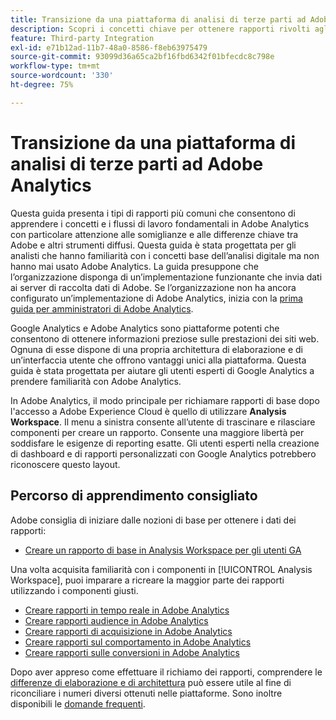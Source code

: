 ```yaml
---
title: Transizione da una piattaforma di analisi di terze parti ad Adobe Analytics
description: Scopri i concetti chiave per ottenere rapporti rivolti agli utenti che hanno già familiarità con altre piattaforme quali Google Analytics.
feature: Third-party Integration
exl-id: e71b12ad-11b7-48a0-8586-f8eb63975479
source-git-commit: 93099d36a65ca2bf16fbd6342f01bfecdc8c798e
workflow-type: tm+mt
source-wordcount: '330'
ht-degree: 75%

---
```


# Transizione da una piattaforma di analisi di terze parti ad Adobe Analytics

Questa guida presenta i tipi di rapporti più comuni che consentono di apprendere i concetti e i flussi di lavoro fondamentali in Adobe Analytics con particolare attenzione alle somiglianze e alle differenze chiave tra Adobe e altri strumenti diffusi. Questa guida è stata progettata per gli analisti che hanno familiarità con i concetti base dell’analisi digitale ma non hanno mai usato Adobe Analytics. La guida presuppone che l’organizzazione disponga di un’implementazione funzionante che invia dati ai server di raccolta dati di Adobe. Se l’organizzazione non ha ancora configurato un’implementazione di Adobe Analytics, inizia con la [prima guida per amministratori di Adobe Analytics](/help/admin/admin-console/first-admin-guide.md).

Google Analytics e Adobe Analytics sono piattaforme potenti che consentono di ottenere informazioni preziose sulle prestazioni dei siti web. Ognuna di esse dispone di una propria architettura di elaborazione e di un’interfaccia utente che offrono vantaggi unici alla piattaforma. Questa guida è stata progettata per aiutare gli utenti esperti di Google Analytics a prendere familiarità con Adobe Analytics.

In Adobe Analytics, il modo principale per richiamare rapporti di base dopo l&#39;accesso a Adobe Experience Cloud è quello di utilizzare **Analysis Workspace**. Il menu a sinistra consente all’utente di trascinare e rilasciare componenti per creare un rapporto. Consente una maggiore libertà per soddisfare le esigenze di reporting esatte. Gli utenti esperti nella creazione di dashboard e di rapporti personalizzati con Google Analytics potrebbero riconoscere questo layout.

## Percorso di apprendimento consigliato

Adobe consiglia di iniziare dalle nozioni di base per ottenere i dati dei rapporti:

* [Creare un rapporto di base in Analysis Workspace per gli utenti GA](reports/create-report.md)

Una volta acquisita familiarità con i componenti in [!UICONTROL Analysis Workspace], puoi imparare a ricreare la maggior parte dei rapporti utilizzando i componenti giusti.

* [Creare rapporti in tempo reale in Adobe Analytics](reports/realtime-reports.md)
* [Creare rapporti audience in Adobe Analytics](reports/audience-reports.md)
* [Creare rapporti di acquisizione in Adobe Analytics](reports/acquisition-reports.md)
* [Creare rapporti sul comportamento in Adobe Analytics](reports/behavior-reports.md)
* [Creare rapporti sulle conversioni in Adobe Analytics](reports/conversions-reports.md)

Dopo aver appreso come effettuare il richiamo dei rapporti, comprendere le [differenze di elaborazione e di architettura](processing-differences.md) può essere utile al fine di riconciliare i numeri diversi ottenuti nelle piattaforme. Sono inoltre disponibili le [domande frequenti](faq.md).
